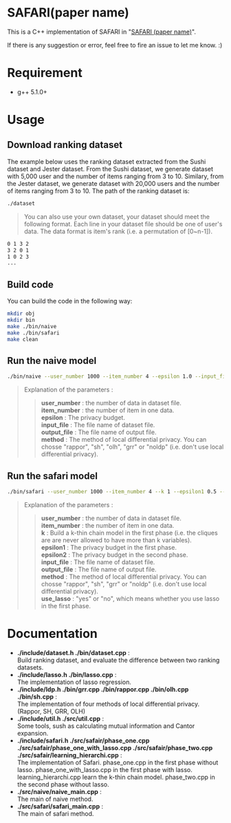# SAFARI(paper name)

This is a C++ implementation of SAFARI in "[SAFARI (paper name)](https://arxiv.org/abs/1706.03762)". 

If there is any suggestion or error, feel free to fire an issue to let me know. :)

# Requirement
- g++  5.1.0+

# Usage


## Download ranking dataset

The example below uses the ranking dataset extracted from the Sushi dataset and Jester dataset. From the Sushi dataset, we generate dataset with 5,000 user and the number of items ranging from 3 to 10. Similary, from the Jester dataset, we generate dataset with 20,000 users and the number of items ranging from 3 to 10. The path of the ranking dataset is:
```bash
./dataset
```

> You can also use your own dataset, your  dataset should meet the following format. Each line in your dataset file should be one of user's data. The data format is item's rank (i.e. a permutation of [0~n-1]).
```bash
0 1 3 2
3 2 0 1
1 0 2 3
...
```

## Build code
You can build the code in the following way:
```bash
mkdir obj
mkdir bin
make ./bin/naive 
make ./bin/safari 
make clean
```


## Run the naive model
```bash
./bin/naive --user_number 1000 --item_number 4 --epsilon 1.0 --input_file ./demo_dataset.txt --output_file out.txt --method rappor
```
> Explanation of the parameters :  
>> **user_number** : the number of data in dataset file.  
>> **item_number** : the number of item in one data.  
>> **epsilon** : The privacy budget.  
>> **input_file** : The file name of dataset file.  
>> **output_file** : The file name of output file.  
>> **method** : The method of local differential privacy. You can chosse "rappor", "sh", "olh", "grr" or "noldp" (i.e. don't use local differential privacy).

## Run the safari model
```bash
./bin/safari --user_number 1000 --item_number 4 --k 1 --epsilon1 0.5 --epsilon2 0.5 --input_file ./demo_dataset.txt --output_file out.txt --method rappor --use_lasso yes
```
> Explanation of the parameters :  
>> **user_number** : the number of data in dataset file.  
>> **item_number** : the number of item in one data.  
>> **k** : Build a k-thin chain model in the first phase (i.e. the cliques are are never allowed to have more than k variables).   
>> **epsilon1** : The privacy budget in the first phase.  
>> **epsilon2** : The privacy budget in the second phase.  
>> **input_file** : The file name of dataset file.  
>> **output_file** : The file name of output file.  
>> **method** : The method of local differential privacy. You can chosse "rappor", "sh", "grr" or "noldp" (i.e. don't use local differential privacy).  
>> __use_lasso__ : "yes" or "no", which means whether you use lasso in the first phase.

# Documentation
- **./include/dataset.h ./bin/dataset.cpp** :  
    Build ranking dataset, and evaluate the difference between two ranking datasets.
- **./include/lasso.h ./bin/lasso.cpp** :  
    The implementation of lasso regression.
- **./include/ldp.h ./bin/grr.cpp ./bin/rappor.cpp ./bin/olh.cpp ./bin/sh.cpp** :  
    The implementation of four methods of local differential privacy. (Rappor, SH, GRR, OLH)
- **./include/util.h ./src/util.cpp** :  
    Some tools, sush as calculating mutual information and Cantor expansion.
- **./include/safari.h ./src/safair/phase_one.cpp ./src/safair/phase_one_with_lasso.cpp ./src/safair/phase_two.cpp ./src/safair/learning_hierarchi.cpp** :  
    The implementation of Safari. phase_one.cpp in the first phase without lasso. 
    phase_one_with_lasso.cpp in the first phase with lasso. 
    learning_hierarchi.cpp learn the k-thin chain model.
    phase_two.cpp in the second phase without lasso. 
- **./src/naive/naive_main.cpp** :  
    The main of naive method.
- **./src/safari/safari_main.cpp** :  
    The main of safari method.




